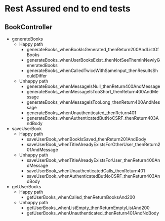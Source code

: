 # Rest Assured end to end tests

## BookController

- generateBooks
  - Happy path
    - generateBooks_whenBookIsGenerated_thenReturn200AndListOfBooks
    - generateBooks_whenUserBooksExist_thenNotSeeThemInNewlyGeneratedBooks
    - generateBooks_whenCalledTwiceWithSameInput_thenResultsShouldDiffer
  - Unhappy path
    - generateBooks_whenMessageIsNull_thenReturn400AndMessage
    - generateBooks_whenMessageIsTooShort_thenReturn400AndMessage
    - generateBooks_whenMessageIsTooLong_thenReturn400AndMessage
    - generateBooks_whenUnauthenticated_thenReturn401
    - generateBooks_whenAuthenticatedButNoCSRF_thenReturn403AndBody
- saveUserBook
  - Happy path
    - saveUserBook_whenBookIsSaved_thenReturn201AndBody
    - saveUserBook_whenTitleAlreadyExistsForOtherUser_thenReturn201AndMessage
  - Unhappy path
    - saveUserBook_whenTitleAlreadyExistsForUser_thenReturn400AndMessage
    - saveUserBook_whenUnauthenticatedCalls_thenReturn401
    - saveUserBook_whenAuthenticatedButNoCSRF_thenReturn403AndBody
- getUserBooks
  - Happy path
    - getUserBooks_whenCalled_thenReturnBooksAnd200
  - Unhappy path
    - getUserBooks_whenListEmpty_thenReturnEmptyListAnd200
    - getUserBooks_whenUnauthenticated_thenReturn401AndNoBody
